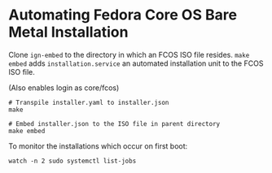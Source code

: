 # Automating Fedora Core OS Bare Metal Installation

Clone `ign-embed` to the directory in which an FCOS ISO file resides. `make embed` adds `installation.service` an automated installation unit to the FCOS ISO file.

(Also enables login as core/fcos)

```
# Transpile installer.yaml to installer.json 
make

# Embed installer.json to the ISO file in parent directory
make embed
```

To monitor the installations which occur on first boot:
```
watch -n 2 sudo systemctl list-jobs
```
